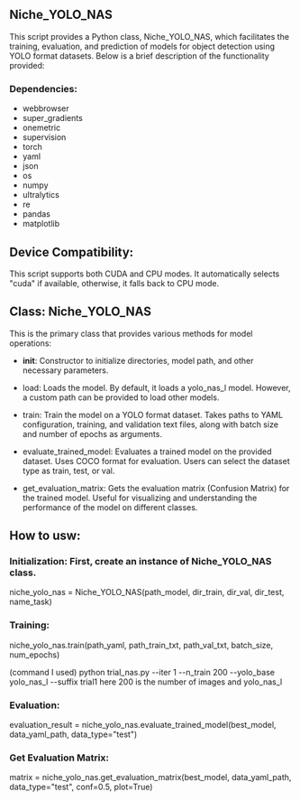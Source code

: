 ## Niche_YOLO_NAS
This script provides a Python class, Niche_YOLO_NAS, which facilitates the training, evaluation, and prediction of models for object detection using YOLO format datasets. Below is a brief description of the functionality provided:

### Dependencies:
- webbrowser
- super_gradients
- onemetric
- supervision
- torch
- yaml
- json
- os
- numpy
- ultralytics
- re
- pandas
- matplotlib
## Device Compatibility:
This script supports both CUDA and CPU modes. It automatically selects "cuda" if available, otherwise, it falls back to CPU mode.

## Class: Niche_YOLO_NAS
This is the primary class that provides various methods for model operations:

- __init__: Constructor to initialize directories, model path, and other necessary parameters.

- load: Loads the model. By default, it loads a yolo_nas_l model. However, a custom path can be provided to load other models.

- train: Train the model on a YOLO format dataset. Takes paths to YAML configuration, training, and validation text files, along with batch size and number of epochs as arguments.

- evaluate_trained_model: Evaluates a trained model on the provided dataset. Uses COCO format for evaluation. Users can select the dataset type as train, test, or val.

- get_evaluation_matrix: Gets the evaluation matrix (Confusion Matrix) for the trained model. Useful for visualizing and understanding the performance of the model on different classes.

## How to usw:

### Initialization: First, create an instance of Niche_YOLO_NAS class.
niche_yolo_nas = Niche_YOLO_NAS(path_model, dir_train, dir_val, dir_test, name_task)
### Training:
niche_yolo_nas.train(path_yaml, path_train_txt, path_val_txt, batch_size, num_epochs)

(command I used) python trial_nas.py --iter 1 --n_train 200 --yolo_base yolo_nas_l --suffix trial1 here 200 is the number of images and yolo_nas_l

### Evaluation:
evaluation_result = niche_yolo_nas.evaluate_trained_model(best_model, data_yaml_path, data_type="test")

### Get Evaluation Matrix:
matrix = niche_yolo_nas.get_evaluation_matrix(best_model, data_yaml_path, data_type="test", conf=0.5, plot=True)
